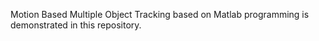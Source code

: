 Motion Based Multiple Object Tracking based on Matlab programming is demonstrated in this repository. 
